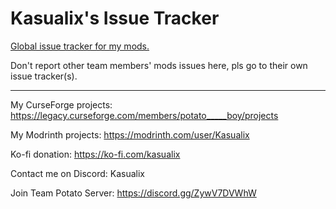 # Kasualix's Issue Tracker
[Global issue tracker for my mods.](https://github.com/MCTeamPotato/Kasualix-Issue-Tracker/issues)

Don't report other team members' mods issues here, pls go to their own issue tracker(s).
____
My CurseForge projects: https://legacy.curseforge.com/members/potato_____boy/projects

My Modrinth projects: https://modrinth.com/user/Kasualix

Ko-fi donation: https://ko-fi.com/kasualix

Contact me on Discord: Kasualix

Join Team Potato Server: https://discord.gg/ZywV7DVWhW

